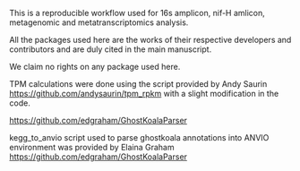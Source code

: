 This is a reproducible workflow used for 16s amplicon, nif-H amlicon, metagenomic and metatranscriptomics analysis.

All the packages used here are the works of their respective developers and contributors and are duly cited in the main manuscript. 

We claim no rights on any package used here.


TPM calculations were done using the script provided by Andy Saurin https://github.com/andysaurin/tpm_rpkm with a slight modification in the code.

https://github.com/edgraham/GhostKoalaParser

kegg_to_anvio script used to parse ghostkoala annotations into ANVIO environment was provided by Elaina Graham https://github.com/edgraham/GhostKoalaParser
